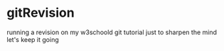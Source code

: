 # gitRevision
running a revision on my w3schoold git tutorial
just to sharpen the mind
let's keep it going
